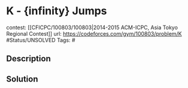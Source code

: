 # K - {infinity} Jumps

contest: [[CFICPC/100803/100803|2014-2015 ACM-ICPC, Asia Tokyo Regional Contest]]
url: https://codeforces.com/gym/100803/problem/K
#Status/UNSOLVED
Tags: #

## Description

## Solution


